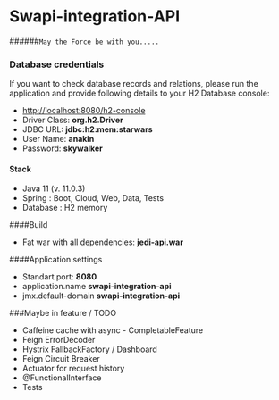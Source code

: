 # Swapi-integration-API
######`May the Force be with you.....`

### Database credentials 
If you want to check database records and relations, please run the application and provide following details to your H2 Database console: 
* [http://localhost:8080/h2-console](http://localhost:8080/h2-console)
* Driver Class:  <b> org.h2.Driver </b>
* JDBC URL: <b>jdbc:h2:mem:starwars </b>
* User Name: <b>anakin</b>
* Password:	<b>skywalker</b>


#### Stack
* Java 11 (v. 11.0.3)
* Spring : Boot, Cloud, Web, Data, Tests
* Database : H2 memory


####Build
* Fat war with all dependencies: <b>jedi-api.war</b> 

####Application settings
* Standart port: <b>8080</b>
* application.name <b> swapi-integration-api </b>
* jmx.default-domain <b> swapi-integration-api </b>



###Maybe in feature / TODO
* Caffeine cache with async - CompletableFeature
* Feign ErrorDecoder
* Hystrix FallbackFactory / Dashboard
* Feign Circuit Breaker
* Actuator for request history
* @FunctionalInterface
* Tests
